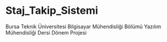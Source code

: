 # Staj_Takip_Sistemi
Bursa Teknik Üniversitesi Bilgisayar Mühendisliği Bölümü Yazılım Mühendisliği Dersi Dönem Projesi
